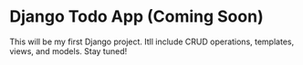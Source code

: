 # Django Todo App (Coming Soon)

This will be my first Django project. Itll include CRUD operations, templates, views, and models. Stay tuned!
